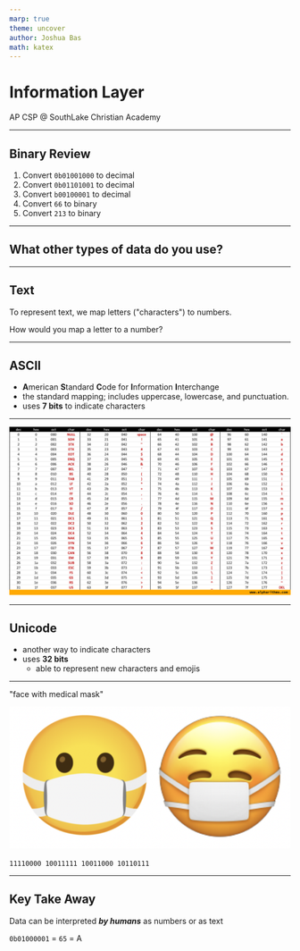 ```yaml
---
marp: true
theme: uncover
author: Joshua Bas
math: katex
---
```


# **Information Layer**

AP CSP @ SouthLake Christian Academy

---

## **Binary Review**

1. Convert `0b01001000` to decimal
2. Convert `0b01101001` to decimal
3. Convert `b00100001` to decimal
4. Convert `66` to binary
5. Convert `213` to binary

---

## What other types of data do you use?

---

## **Text**

To represent text, we map letters ("characters") to numbers.

How would you map a letter to a number?

---

## **ASCII**

* **A**merican **S**tandard **C**ode for **I**nformation **I**nterchange
* the standard mapping; includes uppercase, lowercase, and punctuation.
* uses **7 bits** to indicate characters

---

<!-- backgroundColor: black; -->

![bg contain](ascii_chart.jpg)

---

<!-- backgroundColor: white; -->

## **Unicode**

* another way to indicate characters
* uses **32 bits**
    * able to represent new characters and emojis

---
"face with medical mask"

![width:800px](medical_mask.png)

`11110000 10011111 10011000 10110111`

---

## **Key Take Away**

Data can be interpreted ***by humans*** as numbers or as text

`0b01000001` = `65` = A
